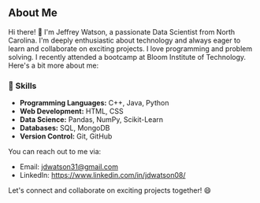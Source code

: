 ## About Me

Hi there! 👋 I'm Jeffrey Watson, a passionate Data Scientist from North Carolina. I'm deeply enthusiastic about technology and always eager to learn and collaborate on exciting projects. I love programming and problem solving. I recently attended a bootcamp at Bloom Institute of Technology. Here's a bit more about me:

### 🔧 Skills

- **Programming Languages:** C++, Java, Python
- **Web Development:** HTML, CSS
- **Data Science:** Pandas, NumPy, Scikit-Learn
- **Databases:** SQL, MongoDB
- **Version Control:** Git, GitHub


You can reach out to me via:

- Email: jdwatson31@gmail.com  
- LinkedIn: https://www.linkedin.com/in/jdwatson08/

Let's connect and collaborate on exciting projects together! 😄

<!--
**jdwatson08/jdwatson08** is a ✨ _special_ ✨ repository because its `README.md` (this file) appears on your GitHub profile.

Here are some ideas to get you started:

- 🔭 I’m currently working on ...
- 🌱 I’m currently learning ...
- 👯 I’m looking to collaborate on ...
- 🤔 I’m looking for help with ...
- 💬 Ask me about ...
- 📫 How to reach me: ...
- 😄 Pronouns: ...
- ⚡ Fun fact: ...
-->
